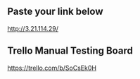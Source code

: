 ## Paste your link below
http://3.21.114.29/

## Trello Manual Testing Board
https://trello.com/b/SoCsEk0H
